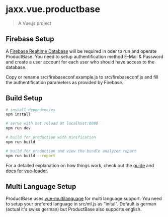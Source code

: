 # jaxx.vue.productbase

> A Vue.js project

## Firebase Setup

A [Firebase Realtime Database](https://firebase.google.com/products/realtime-database/) will be required in oder to run and operate ProductBase. You need to setup authentification method E-Mail & Password and create a user account for each user who should have access to the database.

Copy or rename src/firebaseconf.example.js to src/firebaseconf.js and fill the authentification parameters as provided by Firebase.

## Build Setup

``` bash
# install dependencies
npm install

# serve with hot reload at localhost:8080
npm run dev

# build for production with minification
npm run build

# build for production and view the bundle analyzer report
npm run build --report
```

For a detailed explanation on how things work, check out the [guide](http://vuejs-templates.github.io/webpack/) and [docs for vue-loader](http://vuejs.github.io/vue-loader).

## Multi Language Setup

ProductBase uses [vue-multilanguage](https://github.com/leonardovilarinho/vue-multilanguage) for multi language support. You need to setup your prefered language in src/ml.js as "inital". Default is german (actual it's swiss german) but ProductBase also supports english.
